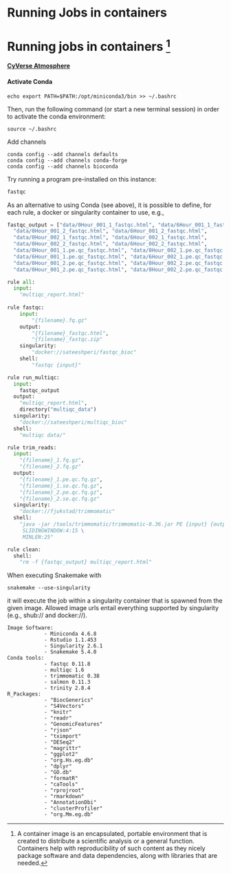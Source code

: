 Running Jobs in containers
===

# Running jobs in containers [^1]

[**CyVerse Atmosphere**](https://snakemake2019.readthedocs.io/en/latest/Atmosphere_Cloud.html)


#### Activate Conda

```
echo export PATH=$PATH:/opt/miniconda3/bin >> ~/.bashrc
```

Then, run the following command (or start a new terminal session) in order to activate the conda environment:

```
source ~/.bashrc
```

Add channels

```
conda config --add channels defaults
conda config --add channels conda-forge
conda config --add channels bioconda
```

Try running a program pre-installed on this instance:

```bash
fastqc
```



As an alternative to using Conda (see above), it is possible to define, for each rule, a docker or singularity container to use, e.g.,

```python
fastqc_output = ["data/0Hour_001_1_fastqc.html", "data/6Hour_001_1_fastqc.html",
  "data/0Hour_001_2_fastqc.html", "data/6Hour_001_2_fastqc.html",
  "data/0Hour_002_1_fastqc.html", "data/6Hour_002_1_fastqc.html",
  "data/0Hour_002_2_fastqc.html", "data/6Hour_002_2_fastqc.html",
  "data/0Hour_001_1.pe.qc_fastqc.html", "data/0Hour_002_1.pe.qc_fastqc.html",
  "data/6Hour_001_1.pe.qc_fastqc.html", "data/6Hour_002_1.pe.qc_fastqc.html",
  "data/0Hour_001_2.pe.qc_fastqc.html", "data/0Hour_002_2.pe.qc_fastqc.html",
  "data/0Hour_001_2.pe.qc_fastqc.html", "data/0Hour_002_2.pe.qc_fastqc.html"]

rule all:
  input:
    "multiqc_report.html"
        
rule fastqc:
    input:
        "{filename}.fq.gz"
    output:
        "{filename}_fastqc.html",
        "{filename}_fastqc.zip"
    singularity:
        "docker://sateeshperi/fastqc_bioc"    
    shell:
        "fastqc {input}"

rule run_multiqc:
  input:
    fastqc_output
  output:
    "multiqc_report.html",
    directory("multiqc_data")
  singularity:
    "docker://sateeshperi/multiqc_bioc"
  shell:
    "multiqc data/"

rule trim_reads:
  input:
    "{filename}_1.fq.gz",
    "{filename}_2.fq.gz"
  output:
    "{filename}_1.pe.qc.fq.gz",
    "{filename}_1.se.qc.fq.gz",
    "{filename}_2.pe.qc.fq.gz",
    "{filename}_2.se.qc.fq.gz"
  singularity:
    "docker://fjukstad/trimmomatic"
  shell:
    "java -jar /tools/trimmomatic/trimmomatic-0.36.jar PE {input} {output} LEADING:2 TRAILING:2 \
     SLIDINGWINDOW:4:15 \
     MINLEN:25"    

rule clean:
  shell:
    "rm -f {fastqc_output} multiqc_report.html"     
```
When executing Snakemake with
```
snakemake --use-singularity
```
it will execute the job within a singularity container that is spawned from the given image. Allowed image urls entail everything supported by singularity (e.g., shub:// and docker://). 

```
Image Software:
		    - Miniconda 4.6.8
		    - Rstudio 1.1.453
		    - Singularity 2.6.1
		    - Snakemake 5.4.0
Conda tools:
		    - fastqc 0.11.8
		    - multiqc 1.6
		    - trimmomatic 0.38
		    - salmon 0.11.3
		    - trinity 2.8.4
R_Packages:
	        - "BiocGenerics"
	        - "S4Vectors"
	        - "knitr"
	        - "readr"
	        - "GenomicFeatures"
	        - "rjson"
	        - "tximport"
	        - "DESeq2"
	        - "magrittr"
	        - "ggplot2"
	        - "org.Hs.eg.db"
	        - "dplyr"
	        - "GO.db"
	        - "formatR"
	        - "caTools"
	        - "rprojroot"
	        - "rmarkdown"
	        - "AnnotationDbi"
	        - "clusterProfiler"
	        - "org.Mm.eg.db"
```





[^1]: A container image is an encapsulated, portable environment that is created to distribute a scientific analysis or a general function. Containers help with reproducibility of such content as they nicely package software and data dependencies, along with libraries that are needed.